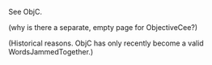 See ObjC.

(why is there a separate, empty page for ObjectiveCee?)

(Historical reasons. ObjC has only recently become a valid WordsJammedTogether.)
